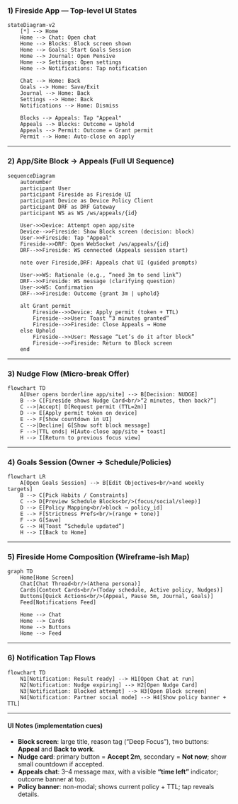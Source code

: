 ### 1) Fireside App — Top-level UI States

```mermaid
stateDiagram-v2
    [*] --> Home
    Home --> Chat: Open chat
    Home --> Blocks: Block screen shown
    Home --> Goals: Start Goals Session
    Home --> Journal: Open Pensive
    Home --> Settings: Open settings
    Home --> Notifications: Tap notification

    Chat --> Home: Back
    Goals --> Home: Save/Exit
    Journal --> Home: Back
    Settings --> Home: Back
    Notifications --> Home: Dismiss

    Blocks --> Appeals: Tap "Appeal"
    Appeals --> Blocks: Outcome = Uphold
    Appeals --> Permit: Outcome = Grant permit
    Permit --> Home: Auto-close on apply
```

---

### 2) App/Site Block → Appeals (Full UI Sequence)

```mermaid
sequenceDiagram
    autonumber
    participant User
    participant Fireside as Fireside UI
    participant Device as Device Policy Client
    participant DRF as DRF Gateway
    participant WS as WS /ws/appeals/{id}

    User->>Device: Attempt open app/site
    Device-->>Fireside: Show Block screen (decision: block)
    User->>Fireside: Tap "Appeal"
    Fireside->>DRF: Open WebSocket /ws/appeals/{id}
    DRF-->>Fireside: WS connected (Appeals session start)

    note over Fireside,DRF: Appeals chat UI (guided prompts)

    User->>WS: Rationale (e.g., “need 3m to send link”)
    DRF-->>Fireside: WS message (clarifying question)
    User->>WS: Confirmation
    DRF-->>Fireside: Outcome {grant 3m | uphold}

    alt Grant permit
        Fireside-->>Device: Apply permit (token + TTL)
        Fireside-->>User: Toast “3 minutes granted”
        Fireside-->>Fireside: Close Appeals → Home
    else Uphold
        Fireside-->>User: Message “Let’s do it after block”
        Fireside-->>Fireside: Return to Block screen
    end
```

---

### 3) Nudge Flow (Micro-break Offer)

```mermaid
flowchart TD
    A[User opens borderline app/site] --> B[Decision: NUDGE]
    B --> C[Fireside shows Nudge Card<br/>“2 minutes, then back?”]
    C -->|Accept| D[Request permit (TTL=2m)]
    D --> E[Apply permit token on device]
    E --> F[Show countdown in UI]
    C -->|Decline| G[Show soft block message]
    F -->|TTL ends| H[Auto-close app/site + toast]
    H --> I[Return to previous focus view]
```

---

### 4) Goals Session (Owner → Schedule/Policies)

```mermaid
flowchart LR
    A[Open Goals Session] --> B[Edit Objectives<br/>and weekly targets]
    B --> C[Pick Habits / Constraints]
    C --> D[Preview Schedule Blocks<br/>(focus/social/sleep)]
    D --> E[Policy Mapping<br/>block → policy_id]
    E --> F[Strictness Prefs<br/>(range + tone)]
    F --> G[Save]
    G --> H[Toast “Schedule updated”]
    H --> I[Back to Home]
```

---

### 5) Fireside Home Composition (Wireframe-ish Map)

```mermaid
graph TD
    Home[Home Screen]
    Chat[Chat Thread<br/>(Athena persona)]
    Cards[Context Cards<br/>(Today schedule, Active policy, Nudges)]
    Buttons[Quick Actions<br/>(Appeal, Pause 5m, Journal, Goals)]
    Feed[Notifications Feed]

    Home --> Chat
    Home --> Cards
    Home --> Buttons
    Home --> Feed
```

---

### 6) Notification Tap Flows

```mermaid
flowchart TD
    N1[Notification: Result ready] --> H1[Open Chat at run]
    N2[Notification: Nudge expiring] --> H2[Open Nudge Card]
    N3[Notification: Blocked attempt] --> H3[Open Block screen]
    N4[Notification: Partner social mode] --> H4[Show policy banner + TTL]
```

---

#### UI Notes (implementation cues)

* **Block screen**: large title, reason tag (“Deep Focus”), two buttons: **Appeal** and **Back to work**.
* **Nudge card**: primary button = **Accept 2m**, secondary = **Not now**; show small countdown if accepted.
* **Appeals chat**: 3–4 message max, with a visible **“time left”** indicator; outcome banner at top.
* **Policy banner**: non-modal; shows current policy + TTL; tap reveals details.
